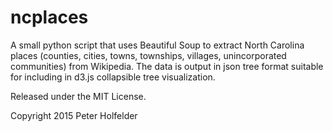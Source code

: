# ncplaces
A small python script that uses Beautiful Soup to extract North Carolina places (counties, cities, towns, townships, villages, unincorporated communities) from Wikipedia. The data is output in json tree format suitable for including in d3.js collapsible tree visualization.

Released under the MIT License.

Copyright 2015 Peter Holfelder
